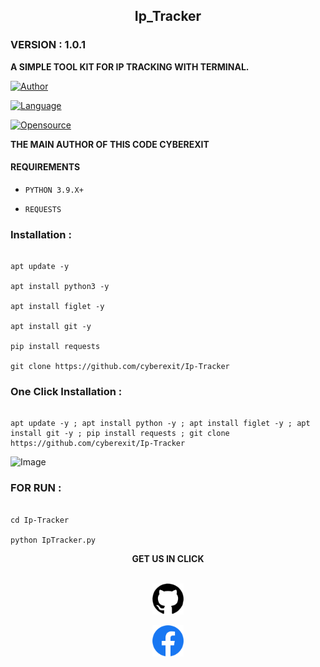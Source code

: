 <h2 align="center"> Ip_Tracker </h2>

<h3>VERSION : 1.0.1</h3>

**A SIMPLE TOOL KIT FOR IP TRACKING WITH TERMINAL.**

[![Author](https://img.shields.io/badge/Author-Cyberexit-blue)](https://github.com/cyberexit)

[![Language](https://img.shields.io/badge/Written%20in-Python3-blue)](#)

[![Opensource](https://img.shields.io/badge/Open%20Source-Yes-green)](#)

**THE MAIN AUTHOR OF THIS CODE CYBEREXIT**

#### REQUIREMENTS

* `PYTHON 3.9.X+`

* `REQUESTS`

### Installation :

```

apt update -y

apt install python3 -y

apt install figlet -y

apt install git -y

pip install requests

git clone https://github.com/cyberexit/Ip-Tracker

```

### One Click Installation :

```

apt update -y ; apt install python -y ; apt install figlet -y ; apt install git -y ; pip install requests ; git clone https://github.com/cyberexit/Ip-Tracker

```
![Image](https://user-images.githubusercontent.com/114644998/222815725-4e69158d-1054-405c-9548-ceac365421ba.jpg)

### FOR RUN :

```

cd Ip-Tracker 

python IpTracker.py

```
<div align="center">

<b> GET US IN CLICK </b><br><br>

<a href="https://github.com/cyberexit/">

  <img width="50px" height="50px" src="https://raw.githubusercontent.com/fh-rabbi/Hack-Box/main/images/git.png">

</a>

<a href="[https://facebook.com/groups/658498695902684/]">

  <img width="50px" height="50px" src="https://raw.githubusercontent.com/fh-rabbi/Hack-Box/main/images/fb.png"><!I JUST USE A PIC FROM FH-RABBI >

</a>

</div>  
